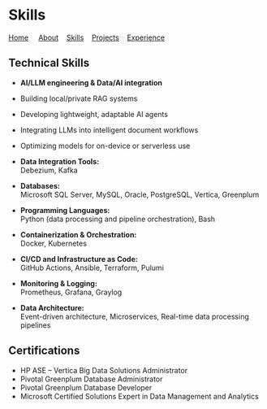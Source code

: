 # Skills

[Home](index.md) &nbsp; &nbsp; [About](about.md) &nbsp; &nbsp;[Skills](skills.md) &nbsp; &nbsp;[Projects](projects.md) &nbsp; &nbsp;[Experience](expirience.md)

## Technical Skills

- **AI/LLM engineering & Data/AI integration**

- Building local/private RAG systems
- Developing lightweight, adaptable AI agents
- Integrating LLMs into intelligent document workflows
- Optimizing models for on-device or serverless use

- **Data Integration Tools:**  
  Debezium, Kafka  

- **Databases:**  
  Microsoft SQL Server, MySQL, Oracle, PostgreSQL, Vertica, Greenplum  

- **Programming Languages:**  
  Python (data processing and pipeline orchestration), Bash  

- **Containerization & Orchestration:**  
  Docker, Kubernetes  

- **CI/CD and Infrastructure as Code:**  
  GitHub Actions, Ansible, Terraform, Pulumi  

- **Monitoring & Logging:**  
  Prometheus, Grafana, Graylog  

- **Data Architecture:**  
  Event-driven architecture, Microservices, Real-time data processing pipelines  

## Certifications

- HP ASE – Vertica Big Data Solutions Administrator  
- Pivotal Greenplum Database Administrator  
- Pivotal Greenplum Database Developer  
- Microsoft Certified Solutions Expert in Data Management and Analytics  
